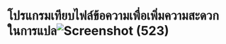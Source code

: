 # โปรแกรมเทียบไฟล์ข้อความเพื่อเพิ่มความสะดวกในการแปล![Screenshot (523)](https://github.com/Johntaber0007/Text-Comparison/assets/120932061/f5c6ded3-f101-4e98-940f-1f1d7824dfce)
